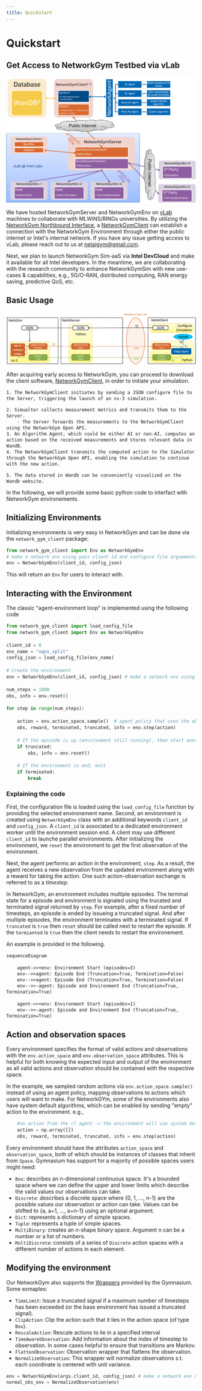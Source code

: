 ```yaml
---
title: Quickstart
---
```


# Quickstart

## Get Access to NetworkGym Testbed via vLab
![network_gym_vlab](network_gym_vlab.png)

We have hosted NetworkGymServer and NetworkGymEnv on [vLab](https://registration.intel-research.net/) machines to collaborate with MLWiNS/RINGs universities.
By utilizing the [NetworkGym Northbound Interface](https://github.com/IntelLabs/gma/blob/master/network_gym_client/northbound_interface.py), a [NetworkGymClient](https://github.com/pinyaras/GMAClient) can establish a connection with the NetworkGym Environment through either the public internet or Intel's internal network.
If you have any issue getting access to vLab, please reach out to us at [netaigym@gmail.com](mailto:netaigym@gmail.com).

Next, we plan to launch NetworkGym Sim-aaS via **Intel DevCloud** and make it available for all Intel developers. 
In the meantime, we are collaborating with the research community to enhance NetworkGymSim with new use-cases & capabilities, e.g., 5G/O-RAN, distributed computing, RAN energy saving, predictive QoS, etc. 

## Basic Usage
![network_gym_workflow](network_gym_workflow.png)

After acquiring early access to NetworkGym, you can proceed to download the client software, [NetworkGymClient](https://github.com/pinyaras/GMAClient), in order to initiate your simulation.

```{admonition} ▶️ Upon starting the NetworkGymClient, the following series of steps occur:
1. The NetworkGymClient initiates by sending a JSON configure file to the Server, triggering the launch of an ns-3 simulation.
```

```{admonition} 🔁 During the simulation, the process repeats as follows:
2. Simualtor collects measurement metrics and transmits them to the Server.
    - The Server forwards the measurements to the NetworkGymClient using the NetworkGym Open API.
3. An Algorithm Agent, which could be either AI or non-AI, computes an action based on the received measurements and stores relevant data in WandB.
4. The NetworkGymClient transmits the computed action to the Simulator through the NetworkGym Open API, enabling the simulation to continue with the new action.
```

```{admonition} ⏹️ When the NetworkGym or the simulation concludes:
5. The data stored in Wandb can be conveniently visualized on the Wandb website.
```
In the following, we will provide some basic python code to interfact with NetworkGym environements.

## Initializing Environments

Initializing environments is very easy in NetworkGym and can be done via the ``network_gym_client`` package:

```python
from network_gym_client import Env as NetworkGymEnv
# make a network env using pass client id and configure file arguements.
env = NetworkGymEnv(client_id, config_json) 
```

This will return an ``Env`` for users to interact with.

## Interacting with the Environment

The classic "agent-environment loop" is implemented using the following code

```python
from network_gym_client import load_config_file
from network_gym_client import Env as NetworkGymEnv

client_id = 0
env_name = "nqos_split"
config_json = load_config_file(env_name)

# Create the environment
env = NetworkGymEnv(client_id, config_json) # make a network env using pass client id and configure file arguements.

num_steps = 1000
obs, info = env.reset()

for step in range(num_steps):

    action = env.action_space.sample()  # agent policy that uses the observation and info
    obs, reward, terminated, truncated, info = env.step(action)

    # If the epsiode is up (environment still running), then start another one
    if truncated:
        obs, info = env.reset()

    # If the environment is end, exit
    if terminated:
        break
```

### Explaining the code

First, the configuration file is loaded using the `load_config_file` function by providing the selected environement name. Second, an environment is created using `NetworkGymEnv` class with an additional keywords `client_id` and `config_json`. A `client_id` is associated to a dedicated environment worker until the environment session end. A client may use different `client_id` to launche parallel environments. After initializing the environment, we ``reset`` the environment to get the first observation of the environment.

Next, the agent performs an action in the environment, `step`. As a result, the agent receives a new observation from the updated environment along with a reward for taking the action. One such action-observation exchange is referred to as a *timestep*.

In NetworkGym, an environment includes multiple episodes. The terminal state for a episode and environment is signaled using the trucated and terminated signal returned by `step`. For example, after a fixed number of timesteps, an episode is ended by issueing a truncated signal. And after multiple episodes, the environment terminates with a terminated signal. If ``truncated`` is `true` then ``reset`` should be called next to restart the episode. If the `termianted` is `true` then the client needs to restart the environement.

An example is provided in the following.
```{mermaid}
sequenceDiagram

    agent->>+env: Environment Start (episodes=3)
    env-->>agent: Episode End (Truncation=True, Termination=False)
    env-->>agent: Episode End (Truncation=True, Termination=False)
    env-->>-agent: Episode and Environment End (Truncation=True, Termination=True)

    agent->>+env: Environment Start (episodes=1)
    env-->>-agent: Episode and Environment End (Truncation=True, Termination=True)

```


## Action and observation spaces

Every environment specifies the format of valid actions and observations with the ``env.action_space`` and ``env.observation_space`` attributes. This is helpful for both knowing the expected input and output of the environment as all valid actions and observation should be contained with the respective space.

In the example, we sampled random actions via ``env.action_space.sample()`` instead of using an agent policy, mapping observations to actions which users will want to make. For NetworkGYm, some of the environments also have system default algorithms, which can be enabled by sending "empty" action to the environment. e.g.,
```python
    #no action from the rl agent -> the environment will use system default policy
    action = np.array([])
    obs, reward, terminated, truncated, info = env.step(action)
```

Every environment should have the attributes ``action_space`` and ``observation_space``, both of which should be instances of classes that inherit from ``Space``. Gymnasium has support for a majority of possible spaces users might need:

- ``Box``: describes an n-dimensional continuous space. It's a bounded space where we can define the upper and lower
  limits which describe the valid values our observations can take.
- ``Discrete``: describes a discrete space where {0, 1, ..., n-1} are the possible values our observation or action can take.
  Values can be shifted to {a, a+1, ..., a+n-1} using an optional argument.
- ``Dict``: represents a dictionary of simple spaces.
- ``Tuple``: represents a tuple of simple spaces.
- ``MultiBinary``: creates an n-shape binary space. Argument n can be a number or a list of numbers.
- ``MultiDiscrete``: consists of a series of ``Discrete`` action spaces with a different number of actions in each element.


## Modifying the environment

Our NetworkGym also supports the [Wrappers](https://gymnasium.farama.org/content/basic_usage/#modifying-the-environment) provided by the Gymnasium. Some exmaples:
- `TimeLimit`: Issue a truncated signal if a maximum number of timesteps has been exceeded (or the base environment has issued a truncated signal).
- `ClipAction`: Clip the action such that it lies in the action space (of type `Box`).
- `RescaleAction`: Rescale actions to lie in a specified interval
- `TimeAwareObservation`: Add information about the index of timestep to observation. In some cases helpful to ensure that transitions are Markov.
- `FlattenObservation`: Observation wrapper that flattens the observation.
- `NormalizeObservation`: This wrapper will normalize observations s.t. each coordinate is centered with unit variance.

```python
env = NetworkGymEnv(args.client_id, config_json) # make a network env using pass client id and configure file arguements.
normal_obs_env = NormalizeObservation(env)
```

